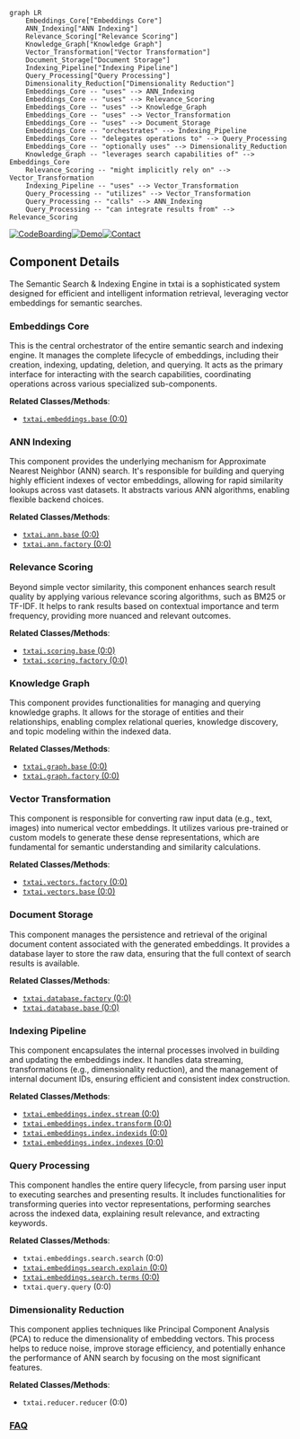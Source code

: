 ```mermaid
graph LR
    Embeddings_Core["Embeddings Core"]
    ANN_Indexing["ANN Indexing"]
    Relevance_Scoring["Relevance Scoring"]
    Knowledge_Graph["Knowledge Graph"]
    Vector_Transformation["Vector Transformation"]
    Document_Storage["Document Storage"]
    Indexing_Pipeline["Indexing Pipeline"]
    Query_Processing["Query Processing"]
    Dimensionality_Reduction["Dimensionality Reduction"]
    Embeddings_Core -- "uses" --> ANN_Indexing
    Embeddings_Core -- "uses" --> Relevance_Scoring
    Embeddings_Core -- "uses" --> Knowledge_Graph
    Embeddings_Core -- "uses" --> Vector_Transformation
    Embeddings_Core -- "uses" --> Document_Storage
    Embeddings_Core -- "orchestrates" --> Indexing_Pipeline
    Embeddings_Core -- "delegates operations to" --> Query_Processing
    Embeddings_Core -- "optionally uses" --> Dimensionality_Reduction
    Knowledge_Graph -- "leverages search capabilities of" --> Embeddings_Core
    Relevance_Scoring -- "might implicitly rely on" --> Vector_Transformation
    Indexing_Pipeline -- "uses" --> Vector_Transformation
    Query_Processing -- "utilizes" --> Vector_Transformation
    Query_Processing -- "calls" --> ANN_Indexing
    Query_Processing -- "can integrate results from" --> Relevance_Scoring
```
[![CodeBoarding](https://img.shields.io/badge/Generated%20by-CodeBoarding-9cf?style=flat-square)](https://github.com/CodeBoarding/CodeBoarding)[![Demo](https://img.shields.io/badge/Try%20our-Demo-blue?style=flat-square)](https://www.codeboarding.org/demo)[![Contact](https://img.shields.io/badge/Contact%20us%20-%20contact@codeboarding.org-lightgrey?style=flat-square)](mailto:contact@codeboarding.org)

## Component Details

The Semantic Search & Indexing Engine in txtai is a sophisticated system designed for efficient and intelligent information retrieval, leveraging vector embeddings for semantic searches.

### Embeddings Core
This is the central orchestrator of the entire semantic search and indexing engine. It manages the complete lifecycle of embeddings, including their creation, indexing, updating, deletion, and querying. It acts as the primary interface for interacting with the search capabilities, coordinating operations across various specialized sub-components.


**Related Classes/Methods**:

- <a href="https://github.com/neuml/txtai/blob/master/src/python/txtai/embeddings/base.py#L0-L0" target="_blank" rel="noopener noreferrer">`txtai.embeddings.base` (0:0)</a>


### ANN Indexing
This component provides the underlying mechanism for Approximate Nearest Neighbor (ANN) search. It's responsible for building and querying highly efficient indexes of vector embeddings, allowing for rapid similarity lookups across vast datasets. It abstracts various ANN algorithms, enabling flexible backend choices.


**Related Classes/Methods**:

- <a href="https://github.com/neuml/txtai/blob/master/src/python/txtai/ann/base.py#L0-L0" target="_blank" rel="noopener noreferrer">`txtai.ann.base` (0:0)</a>
- <a href="https://github.com/neuml/txtai/blob/master/src/python/txtai/ann/factory.py#L0-L0" target="_blank" rel="noopener noreferrer">`txtai.ann.factory` (0:0)</a>


### Relevance Scoring
Beyond simple vector similarity, this component enhances search result quality by applying various relevance scoring algorithms, such as BM25 or TF-IDF. It helps to rank results based on contextual importance and term frequency, providing more nuanced and relevant outcomes.


**Related Classes/Methods**:

- <a href="https://github.com/neuml/txtai/blob/master/src/python/txtai/scoring/base.py#L0-L0" target="_blank" rel="noopener noreferrer">`txtai.scoring.base` (0:0)</a>
- <a href="https://github.com/neuml/txtai/blob/master/src/python/txtai/scoring/factory.py#L0-L0" target="_blank" rel="noopener noreferrer">`txtai.scoring.factory` (0:0)</a>


### Knowledge Graph
This component provides functionalities for managing and querying knowledge graphs. It allows for the storage of entities and their relationships, enabling complex relational queries, knowledge discovery, and topic modeling within the indexed data.


**Related Classes/Methods**:

- <a href="https://github.com/neuml/txtai/blob/master/src/python/txtai/graph/base.py#L0-L0" target="_blank" rel="noopener noreferrer">`txtai.graph.base` (0:0)</a>
- <a href="https://github.com/neuml/txtai/blob/master/src/python/txtai/graph/factory.py#L0-L0" target="_blank" rel="noopener noreferrer">`txtai.graph.factory` (0:0)</a>


### Vector Transformation
This component is responsible for converting raw input data (e.g., text, images) into numerical vector embeddings. It utilizes various pre-trained or custom models to generate these dense representations, which are fundamental for semantic understanding and similarity calculations.


**Related Classes/Methods**:

- <a href="https://github.com/neuml/txtai/blob/master/src/python/txtai/vectors/factory.py#L0-L0" target="_blank" rel="noopener noreferrer">`txtai.vectors.factory` (0:0)</a>
- <a href="https://github.com/neuml/txtai/blob/master/src/python/txtai/vectors/base.py#L0-L0" target="_blank" rel="noopener noreferrer">`txtai.vectors.base` (0:0)</a>


### Document Storage
This component manages the persistence and retrieval of the original document content associated with the generated embeddings. It provides a database layer to store the raw data, ensuring that the full context of search results is available.


**Related Classes/Methods**:

- <a href="https://github.com/neuml/txtai/blob/master/src/python/txtai/database/factory.py#L0-L0" target="_blank" rel="noopener noreferrer">`txtai.database.factory` (0:0)</a>
- <a href="https://github.com/neuml/txtai/blob/master/src/python/txtai/database/base.py#L0-L0" target="_blank" rel="noopener noreferrer">`txtai.database.base` (0:0)</a>


### Indexing Pipeline
This component encapsulates the internal processes involved in building and updating the embeddings index. It handles data streaming, transformations (e.g., dimensionality reduction), and the management of internal document IDs, ensuring efficient and consistent index construction.


**Related Classes/Methods**:

- <a href="https://github.com/neuml/txtai/blob/master/src/python/txtai/embeddings/index/stream.py#L0-L0" target="_blank" rel="noopener noreferrer">`txtai.embeddings.index.stream` (0:0)</a>
- <a href="https://github.com/neuml/txtai/blob/master/src/python/txtai/embeddings/index/transform.py#L0-L0" target="_blank" rel="noopener noreferrer">`txtai.embeddings.index.transform` (0:0)</a>
- <a href="https://github.com/neuml/txtai/blob/master/src/python/txtai/embeddings/index/indexids.py#L0-L0" target="_blank" rel="noopener noreferrer">`txtai.embeddings.index.indexids` (0:0)</a>
- <a href="https://github.com/neuml/txtai/blob/master/src/python/txtai/embeddings/index/indexes.py#L0-L0" target="_blank" rel="noopener noreferrer">`txtai.embeddings.index.indexes` (0:0)</a>


### Query Processing
This component handles the entire query lifecycle, from parsing user input to executing searches and presenting results. It includes functionalities for transforming queries into vector representations, performing searches across the indexed data, explaining result relevance, and extracting keywords.


**Related Classes/Methods**:

- `txtai.embeddings.search.search` (0:0)
- <a href="https://github.com/neuml/txtai/blob/master/src/python/txtai/embeddings/search/explain.py#L0-L0" target="_blank" rel="noopener noreferrer">`txtai.embeddings.search.explain` (0:0)</a>
- <a href="https://github.com/neuml/txtai/blob/master/src/python/txtai/embeddings/search/terms.py#L0-L0" target="_blank" rel="noopener noreferrer">`txtai.embeddings.search.terms` (0:0)</a>
- `txtai.query.query` (0:0)


### Dimensionality Reduction
This component applies techniques like Principal Component Analysis (PCA) to reduce the dimensionality of embedding vectors. This process helps to reduce noise, improve storage efficiency, and potentially enhance the performance of ANN search by focusing on the most significant features.


**Related Classes/Methods**:

- `txtai.reducer.reducer` (0:0)




### [FAQ](https://github.com/CodeBoarding/GeneratedOnBoardings/tree/main?tab=readme-ov-file#faq)